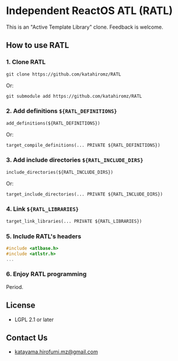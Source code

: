 # Independent ReactOS ATL (RATL)

This is an "Active Template Library" clone. Feedback is welcome.

## How to use RATL

### 1. Clone RATL

```txt
git clone https://github.com/katahiromz/RATL
```

Or:

```txt
git submodule add https://github.com/katahiromz/RATL
```

### 2. Add definitions `${RATL_DEFINITIONS}`

```txt
add_definitions(${RATL_DEFINITIONS})
```

Or:

```txt
target_compile_definitions(... PRIVATE ${RATL_DEFINITIONS})
```

### 3. Add include directories `${RATL_INCLUDE_DIRS}`

```txt
include_directories(${RATL_INCLUDE_DIRS})
```

Or:

```txt
target_include_directories(... PRIVATE ${RATL_INCLUDE_DIRS})
```

### 4. Link `${RATL_LIBRARIES}`

```txt
target_link_libraries(... PRIVATE ${RATL_LIBRARIES})
```

### 5. Include RATL's headers

```c
#include <atlbase.h>
#include <atlstr.h>
...
```

### 6. Enjoy RATL programming

Period.

## License

- LGPL 2.1 or later

## Contact Us

- katayama.hirofumi.mz@gmail.com
